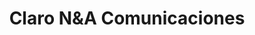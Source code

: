 ---
title: "Claro N&A Comunicaciones"
url: /san-cristobal/claro-nya-comunicaciones/
shop: teléfono móvil
---